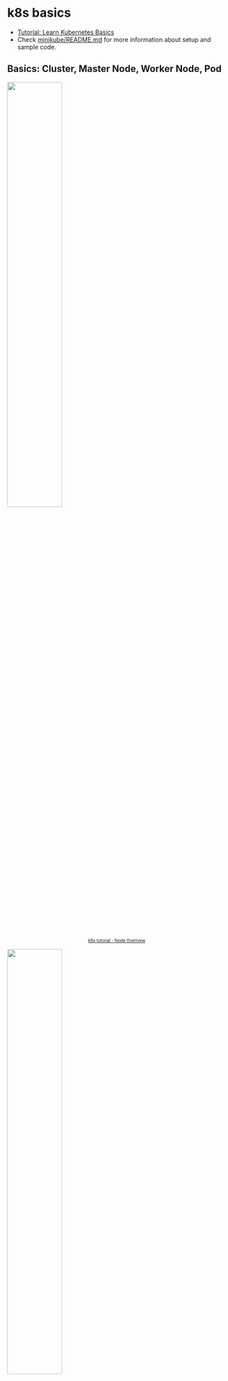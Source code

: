 # k8s basics

* [Tutorial: Learn Kubernetes Basics](https://kubernetes.io/docs/tutorials/kubernetes-basics/)
* Check [minikube/README.md](minikube/README.md) for more information about setup and sample code.

## Basics: Cluster, Master Node, Worker Node, Pod

<img style="width:50%;" src="https://kubernetes.io/docs/tutorials/kubernetes-basics/public/images/module_03_nodes.svg">
<p align="center"><sub><sup>
  <a href="https://kubernetes.io/docs/tutorials/kubernetes-basics/explore/explore-intro/" target="_blank" rel="noreferrer noopenner">k8s tutorial - Node Overivew</a>
</sup></sub></p>

<img style="width:50%;" src="https://kubernetes.io/docs/tutorials/kubernetes-basics/public/images/module_03_pods.svg">
<p align="center"><sub><sup>
  <a href="https://kubernetes.io/docs/tutorials/kubernetes-basics/explore/explore-intro/" target="_blank" rel="noreferrer noopenner">k8s tutorial - Pods Overivew</a>
</sup></sub></p>

<img style="width:60%;" src="https://4.bp.blogspot.com/-EwaeByngT_s/VreBpWmU5bI/AAAAAAAABrU/TOd81z-L1rY/s1600/archi.jpg">
<p align="center"><sub><sup>
  <a href="https://nishadikirielle.blogspot.com/2016/02/kubernetes-at-first-glance.html" target="_blank" rel="noreferrer noopenner">Kubernetes, At A First Glance - k8s Architecture</a>
</sup></sub></p>

### Cluster

* Kubernetes 中多個 Node 與 Master 的集合，管理多個 Master, Worker Node，。基本上可以想成在同一個環境裡所有 Node 集合在一起的單位。

### Master Node

* Kubernetes 運作的指揮中心，可以簡化看成一個特化的 Node 負責管理所有其他 Node。
* 包含 kube-apiserver、etcd、kube-scheduler、kube-controller-manager。

### Worker Node

* Kubernetes 運作的最小硬體單位，一個 Worker Node（簡稱 Node）對應到一台機器，可以是實體機如你的筆電、或是虛擬機如 AWS 上的一台 EC2 或 GCP 上的一台 Computer Engine。
* 包含 kubelet、kube-proxy、Container Runtime

### Pod

* Kubernetes 運作的最小單位，一個 Pod 對應到一個應用服務（Application），舉例來說一個 Pod 可能會對應到一個 API Server。
* 一個 Pod 裡面可以有一個或是多個 Container，但一般情況一個 Pod 最好只有一個 Container
* 同一個 Pod 中的 Containers 共享相同資源及網路，彼此透過 local port number 溝通
* `pod.yaml` 是針對單一 Pod 的設定，用來建立獨立的 Pod，但多數我們不會這樣單獨使用，主要有幾個問題:
  * 獨立的 pod 若是發生問題時(例如: node failure)，k8s 不會協助恢復其正常的狀態
  * 若 pod 所在的 worker node 因為資源不足或是進入維護狀態時，pod 不會被自動移到其他正常的 node 並重新啟動

[`deployment.yaml` spec](https://github.com/superj80820/2020-ithelp-contest/blob/master/DAY18/server-service.yaml)

* spec.replicas: 此 Pod 會在 K8s 有幾個橫向擴展(Horizontal Pod Autoscaler)，目前設定一個
* spec.strategy: 可以設定狀態變化對應機制的策略，例如 image 降版要要維持幾個 Pod 之類，這邊使用預設值
* spec.template.spec.containers: 設置容器
* spec.template.spec.containers.command: 容器的啟動 command
* spec.template.spec.containers.image: 容器使用的 image
* spec.template.spec.containers.ports: 容器使用的 port
* spec.template.spec.containers.restartPolicy: 容器是否無預期關閉後要重新啟動

[`service.yaml` spec](https://github.com/superj80820/2020-ithelp-contest/blob/master/DAY18/server-deployment.yaml)

* spec.ports.ports: 說明對外可連入的 port 為何
* spec.ports.targetPort: 說明對外連入的 port 對應到 Pod 的哪個 port
* spec.ports.selector: 此規則要套用到哪個 label 上

Ref:

* [Kubernetes 基礎教學（一）原理介紹](https://chengweihu.com/kubernetes-tutorial-1-pod-node/#Kubernetes-%E5%9B%9B%E5%85%83%E4%BB%B6)
* [Kubernetes 初戰(一) 基本單元 Pod、Node、Service、Deployment](https://bingdoal.github.io/deploy/2021/02/kubernetes-beginning/)

## Advanced: Service, Deployment, Ingress

<img style="width:60%;" src="https://kubernetes.io/docs/tutorials/kubernetes-basics/public/images/module_04_labels.svg">
<p align="center"><sub><sup>
  <a href="https://kubernetes.io/docs/tutorials/kubernetes-basics/expose/expose-intro/" target="_blank" rel="noreferrer noopenner">k8s tutorial - Using a Service to Expose Your App</a>
</sup></sub></p>

### Service

Check [service](service/) for detailed information.

* Expose your pods for outside to reach
  * ClusterIP, NodePort, LoadBalancer, ExternalName
* 定義「一群 Pod 要如何被連線及存取」的元件
* Pod 可以透過 `kubectl port-forward` 的指令 host 到本機上，但只能在前景執行，而且每個 pod 都要去執行一次也不太好管理，所以 Service 這個元件就誕生了，Service 主要可以想成是 Pod 的反代理機制，用來定義 Pod 如何被連線以及存取
* [Kubernetes Service Overview](https://godleon.github.io/blog/Kubernetes/k8s-Service-Overview/)

### Deployment

<img style="width:60%;" src="https://storage.googleapis.com/cdn.thenewstack.io/media/2017/11/07751442-deployment.png">
<p align="center"><sub><sup>
  <a href="https://thenewstack.io/kubernetes-deployments-work" target="_blank" rel="noreferrer noopenner">ReplicaSet</a>
</sup></sub></p>

* scale out pods
* `spec.replicas`

### Ingress

<img style="width:60%;" src="https://chengweihu.com/static/0020e6bdf72babb7d4e153139d3f568f/2bef9/image-3.png">
<p align="center"><sub><sup>
  <a href="https://chengweihu.com/kubernetes-tutorial-2-service-deployment-ingress" target="_blank" rel="noreferrer noopenner">Kubernetes 基礎教學（二）實作範例：Pod、Service、Deployment、Ingress | Cheng-Wei Hu</a>
</sup></sub></p>

* Ingress controller + reverse proxy
  * [What is the difference between an Ingress and a reverse proxy?](https://stackoverflow.com/questions/59709514/what-is-the-difference-between-an-ingress-and-a-reverse-proxy)

Ref:

* [Kubernetes 基礎教學（二）實作範例：Pod、Service、Deployment、Ingress、Deployment](https://chengweihu.com/kubernetes-tutorial-2-service-deployment-ingress/#Kubernetes-%E9%80%B2%E9%9A%8E%E4%B8%89%E5%85%83%E4%BB%B6)
* [Kubernetes (四) - Pod 進階應用 : Service、Deployment、Ingress](https://hackmd.io/@tienyulin/kubernetes-service-deployment-ingress)
* [DAY18 — 了解 K8s 中的 Pod、Service、Deployment](https://medium.com/%E9%AB%92%E6%A1%B6%E5%AD%90/day18-%E4%BA%86%E8%A7%A3-k8s-%E4%B8%AD%E7%9A%84-pod-service-deployment-92408f9244e1)
* [k8s中几个基本概念的理解，pod,service,deployment,ingress的使用场景](https://www.cnblogs.com/ricklz/p/16684420.html)

## Labels & Selectors

<img style="width:50%;" src="https://assets-global.website-files.com/61c02e339c11997e6926e3d9/61c093a693fd42c2d52eb62a_602c569e5e6e7537bc35799a_TYU0FzP808wO7i21lCVLrwNQHDid7p-DEEKPX7y61O4Yqe17MWvMU4gVS6ZcSWYEz0jbwQ6LSCRv4rw5zsKH-6CBYn95EDvZ5Sh4BprrkBx821ylBC85xb710oIBfirSbxtjzFs.png">
<p align="center"><sub><sup>
  <a href="https://www.datree.io/resources/a-kubernetes-guide-for-labels-and-selectors" target="_blank" rel="noreferrer noopenner">Labels & Selectors</a>
</sup></sub></p>

With labels, Kubernetes is able to glue resources together when one resource needs to relate or manage another resource. For example: a Deployment that needs to know how many Pods to spin-up or a Service that needs to expose some Pods.

* Labels: Labels are nothing more than custom key-value pairs that are attached to objects and are used to describe and manage different Kubernetes resources.
* Selectors: A label selector is just a fancy name of the mechanism that enables the client/user to target (select) a set of objects by their labels.

## sts: StatefulSet

<img style="width:60%;" src="https://loft.sh/images/blog/posts/stateful-set-bp-2.png?nf_resize=fit&w=1040">
<p align="center"><sub><sup>
  <a href="https://loft.sh/blog/kubernetes-statefulset-examples-and-best-practices/" target="_blank" rel="noreferrer noopenner">Kubernetes StatefulSet - Examples & Best Practices</a>
</sup></sub></p>

## pvc: PersistentVolumeClaims

## DaemonSet

<img style="width:60%;" src="https://www.bluematador.com/hs-fs/hubfs/blog/new/An%20Introduction%20to%20Kubernetes%20DaemonSets/DaemonSets.png?width=1540&name=DaemonSets.png">
<p align="center"><sub><sup>
  <a href="https://www.bluematador.com/blog/an-introduction-to-kubernetes-daemonsets" target="_blank" rel="noreferrer noopenner">An introduction to Kubernetes DaemonSets</a>
</sup></sub></p>

A Kubernetes DaemonSet is a container tool that ensures that all nodes (or a specific subset of them) are running exactly one copy of a pod.

When using Kubernetes, most of the time you don't care where your pods are running, but sometimes you want to run a single pod on all your nodes. For example, you might want to run fluentd on all your nodes to collect logs. In this case, using a DaemonSet tells Kubernetes to make sure there is one instance of the pod on nodes in your cluster.

## Others

* [A Practical Guide to Setting Kubernetes Requests and Limits](https://blog.kubecost.com/blog/requests-and-limits/)
* [Kubernetes : Pod scheduling/eviction relationship with requests/limits](https://stackoverflow.com/questions/60790213/kubernetes-pod-scheduling-eviction-relationship-with-requests-limits)
* [Understanding Kubernetes Evicted Pods](https://sysdig.com/blog/kubernetes-pod-evicted/)
* [Health Check & Self Healing - K8s Probes - Liveness, Readiness, Startup Examples | Devops Junction](https://www.middlewareinventory.com/blog/k8s-probes-liveness-readiness-startup-examples-devops-junction/)

## Configuration Best Practices

[Configuration Best Practices](https://kubernetes.io/docs/concepts/configuration/overview/)

* Group related objects into a single file whenever it makes sense. One file is often easier to manage than several. See the [guestbook-all-in-one.yaml](https://github.com/kubernetes/examples/blob/master/guestbook/all-in-one/guestbook-all-in-one.yaml) file as an example of this syntax.
